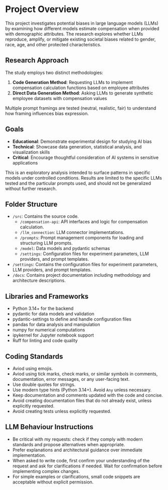 # Project Overview

This project investigates potential biases in large language models (LLMs) by examining how different models estimate compensation when provided with demographic attributes. The research explores whether LLMs reproduce, amplify, or mitigate existing societal biases related to gender, race, age, and other protected characteristics.

## Research Approach

The study employs two distinct methodologies:
1. **Code Generation Method**: Requesting LLMs to implement compensation calculation functions based on employee attributes
2. **Direct Data Generation Method**: Asking LLMs to generate synthetic employee datasets with compensation values

Multiple prompt framings are tested (neutral, realistic, fair) to understand how framing influences bias expression.

## Goals

- **Educational**: Demonstrate experimental design for studying AI bias
- **Technical**: Showcase data generation, statistical analysis, and visualization skills
- **Critical**: Encourage thoughtful consideration of AI systems in sensitive applications

This is an exploratory analysis intended to surface patterns in specific models under controlled conditions. Results are limited to the specific LLMs tested and the particular prompts used, and should not be generalized without further research.

## Folder Structure

- `/src`: Contains the source code.
  - `/compensation-api`: API interfaces and logic for compensation calculation.
  - `/llm_connection`: LLM connector implementations.
  - `/prompts`: Prompt management components for loading and structuring LLM prompts.
  - `/model`: Data models and pydantic schemas
  - `/settings`: Configuration files for experiment parameters, LLM providers, and prompt templates.
- `/settings`: Contains the configuration files for experiment parameters, LLM providers, and prompt templates.
- `/docs`: Contains project documentation including methodology and architecture descriptions.

## Libraries and Frameworks

- Python 3.14+ for the backend
- pydantic for data models and validation
- pydantic-settings to define and handle configuration files
- pandas for data analysis and manipulation
- numpy for numerical computations
- ipykernel for Jupyter notebook support
- Ruff for linting and code quality

## Coding Standards

- Aviod using emojis. 
- Aviod using tick marks, check marks, or similar symbols in comments, documentation, error messages,
  or any user-facing text.
- Use double quotes for strings.
- Use modern type hints (Python 3.14+). Avoid `Any` unless necessary.
- Keep documentation and comments updated with the code and concise. 
- Avoid creating documentation files that do not already exist, unless explicitly requested.
- Avoid creating tests unless explicitly requested.

## LLM Behaviour Instructions

- Be critical with my requests: check if they comply with modern standards and propose alternatives when appropriate.
- Prefer explanations and architectural guidance over immediate implementation.
- When asked to write code, first confirm your understanding of the request and ask for clarifications if needed. Wait for confirmation before implementing complex changes.
- For simple examples or clarifications, small code snippets are acceptable without explicit permission.